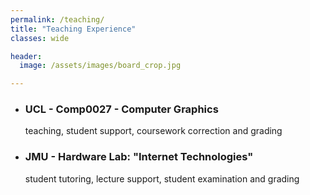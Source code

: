 ```yaml
---
permalink: /teaching/
title: "Teaching Experience"
classes: wide

header:
  image: /assets/images/board_crop.jpg

---
```


* ### UCL - Comp0027 - Computer Graphics 
  teaching, student support, coursework correction and grading
* ### JMU - Hardware Lab: "Internet Technologies"
  student tutoring, lecture support, student examination and grading 